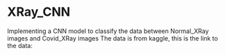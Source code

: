 # XRay_CNN
Implementing a CNN model to classify the data between Normal_XRay images and Covid_XRay images
The data is from kaggle, this is the link to the data: 
